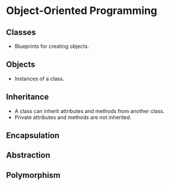 # Object-Oriented Programming

## Classes

- Blueprints for creating objects.

## Objects

- Instances of a class.

## Inheritance

- A class can inherit attributes and methods from another class.
- Private attributes and methods are not inherited.

## Encapsulation

## Abstraction

## Polymorphism
